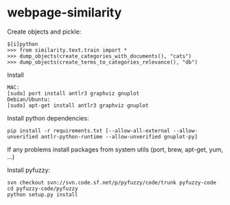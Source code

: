 webpage-similarity
==================

Create objects and pickle:
```
$[i]python
>>> from similarity.text.train import *
>>> dump_objects(create_categories_with_documents(), "cats")
>>> dump_objects(create_terms_to_categories_relevance(), "db")
```

Install
```
MAC:
[sudo] port install antlr3 graphviz gnuplot
Debian/Ubuntu:
[sudo] apt-get install antlr3 graphviz gnuplot
```

Install python dependencies:
```
pip install -r requirements.txt [--allow-all-external --allow-unverified antlr-python-runtime --allow-unverified gnuplot-py]
```
If any problems install packages from system utils (port, brew, apt-get, yum, ...)


Install pyfuzzy:
```
svn checkout svn://svn.code.sf.net/p/pyfuzzy/code/trunk pyfuzzy-code
cd pyfuzzy-code/pyfuzzy
python setup.py install
```
